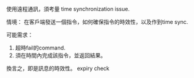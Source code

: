 使用遠程通訊，須考量 time synchronization issue. 

情境： 在客戶端發送一個指令，如何確保指令的時效性，以及作到time sync.

可能需求：
1. 超時fail的command.
2. 須在時間內完成該指令，並返回結果。

換言之，即是訊息的時效性。 expiry check